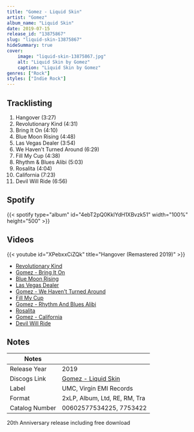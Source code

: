 ```yaml
---
title: "Gomez - Liquid Skin"
artist: "Gomez"
album_name: "Liquid Skin"
date: 2019-07-15
release_id: "13875867"
slug: "liquid-skin-13875867"
hideSummary: true
cover:
    image: "liquid-skin-13875867.jpg"
    alt: "Liquid Skin by Gomez"
    caption: "Liquid Skin by Gomez"
genres: ["Rock"]
styles: ["Indie Rock"]
---
```

## Tracklisting
1. Hangover (3:27)
2. Revolutionary Kind (4:31)
3. Bring It On (4:10)
4. Blue Moon Rising (4:48)
5. Las Vegas Dealer (3:54)
6. We Haven't Turned Around (6:29)
7. Fill My Cup (4:38)
8. Rhythm & Blues Alibi (5:03)
9. Rosalita (4:04)
10. California (7:23)
11. Devil Will Ride (6:56)
## Spotify
{{< spotify type="album" id="4ebT2pQ0KklYdH1XBvzk51" width="100%" height="500" >}}

## Videos
{{< youtube id="XPebxxCiZQk" title="Hangover (Remastered 2019)" >}}
- [Revolutionary Kind](https://www.youtube.com/watch?v=V2nECCy8uEI)
- [Gomez - Bring It On](https://www.youtube.com/watch?v=F2vJBaq6zlE)
- [Blue Moon Rising](https://www.youtube.com/watch?v=9jHCwCbRGJg)
- [Las Vegas Dealer](https://www.youtube.com/watch?v=peX1chFJTpM)
- [Gomez - We Haven't Turned Around](https://www.youtube.com/watch?v=THI4U3OsDQY)
- [Fill My Cup](https://www.youtube.com/watch?v=VjnYPEfvyj4)
- [Gomez - Rhythm And Blues Alibi](https://www.youtube.com/watch?v=gZIhD-dbXQM)
- [Rosalita](https://www.youtube.com/watch?v=Ag-_dO-za3k)
- [Gomez - California](https://www.youtube.com/watch?v=6Ago5SAGV3E)
- [Devil Will Ride](https://www.youtube.com/watch?v=5TYdDX1Fqlc)

## Notes
| Notes          |             |
| ---------------| ----------- |
| Release Year   | 2019 |
| Discogs Link   | [Gomez - Liquid Skin](https://www.discogs.com/release/13875867-Gomez-Liquid-Skin) |
| Label          | UMC, Virgin EMI Records |
| Format         | 2xLP, Album, Ltd, RE, RM, Tra |
| Catalog Number | 00602577534225, 7753422 |

20th Anniversary release including free download
